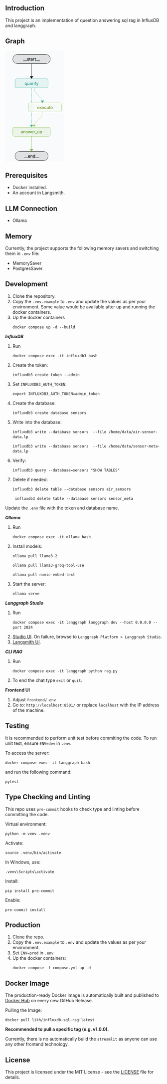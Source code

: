 ## Introduction
This project is an implementation of question answering sql rag in InfluxDB and langgraph.

## Graph
![DAG](resources/images/influxdb-rag-white.png)

## Prerequisites
- Docker installed.
- An account in Langsmith.

## LLM Connection
- Ollama

## Memory
Currently, the project supports the following memory savers and switching them in `.env` file:
- MemorySaver
- PostgresSaver

## Development
1. Clone the repository.
2. Copy the `.env.example` to `.env` and update the values as per your environment. Some value would be available after up and running the docker containers.
3. Up the docker containers
   ```
   docker compose up -d --build
   ```

***InfluxDB***
1. Run
   ```
   docker compose exec -it influxdb3 bash
   ```
2. Create the token:
    ```
    influxdb3 create token --admin
    ```
3. Set `INFLUXDB3_AUTH_TOKEN`:
    ```
    export INFLUXDB3_AUTH_TOKEN=admin_token
    ```
4. Create the database:
    ```
    influxdb3 create database sensors
    ```
5. Write into the database:
    ```
    influxdb3 write --database sensors  --file /home/data/air-sensor-data.lp
    ```
    ```
    influxdb3 write --database sensors  --file /home/data/sensor-meta-data.lp
    ```
6. Verify:
    ```
    influxdb3 query --database=sensors "SHOW TABLES"
    ```
7. Delete if needed:
    ```
    influxdb3 delete table --database sensors air_sensors
    ```
   ```
    influxdb3 delete table --database sensors sensor_meta
    ```
Update the `.env` file with the token and database name.

***Ollama***
1. Run
   ```
   docker compose exec -it ollama bash
   ```
2. Install models:
   ```
   ollama pull llama3.2
   ```
   ```
   ollama pull llama3-groq-tool-use
   ```
   ```
   ollama pull nomic-embed-text
   ```
3. Start the server:
   ```
   ollama serve
   ```

***Langgraph Studio***
1. Run
   ```
   docker compose exec -it langgraph langgraph dev --host 0.0.0.0 --port 2024
   ```
2. [Studio UI](https://smith.langchain.com/studio/?baseUrl=http://127.0.0.1:2024). On failure, browse to `Langgraph Platform > Langgraph Studio`.
3. [Langsmith UI](https://smith.langchain.com).

***CLI RAG***
1. Run
   ```
   docker compose exec -it langgraph python rag.py
   ```
2. To end the chat type `exit` or `quit`.

**Frontend UI**
1. Adjust `frontend/.env`
2. Go to: `http://localhost:8501/` or replace `localhost` with the IP address of the machine.

## Testing
It is recommended to perform unit test before commiting the code. To run unit test, ensure `ENV=dev` in `.env`.

To access the server:
```
docker compose exec -it langgraph bash
```
and run the following command:

```
pytest
```

## Type Checking and Linting
This repo uses `pre-commit` hooks to check type and linting before committing the code.

Virtual environment:
```
python -m venv .venv
```
Activate:
```
source .venv/bin/activate
```
In Windows, use:
```
.venv\Scripts\activate
```
Install:
```
pip install pre-commit
```
Enable:
```
pre-commit install
```

## Production
1. Clone the repo.
2. Copy the `.env.example` to `.env` and update the values as per your environment.
3. Set `ENV=prod` in `.env`
4. Up the docker containers:
   ```
   docker compose -f compose.yml up -d
   ```

## Docker Image
The production-ready Docker image is automatically built and published to [Docker Hub](https://hub.docker.com/r/likh/influxdb-sql-rag) on every new GitHub Release.

Pulling the Image:
```
docker pull likh/influxdb-sql-rag:latest
```
**Recommended to pull a specific tag (e.g. v1.0.0).**

Currently, there is no automatically build the `streamlit` as anyone can use any other frontend technology.

## License
This project is licensed under the MIT License - see the [LICENSE](LICENSE) file for details.
